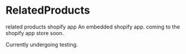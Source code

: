 # RelatedProducts
related products shopify app
An embedded shopify app. coming to the shopify app store soon.

Currently undergoing testing.
